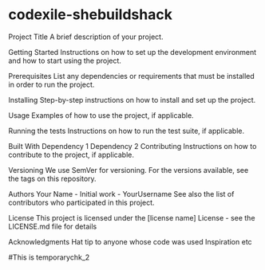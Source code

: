 # codexile-shebuildshack

Project Title
A brief description of your project.

Getting Started
Instructions on how to set up the development environment and how to start using the project.

Prerequisites
List any dependencies or requirements that must be installed in order to run the project.

Installing
Step-by-step instructions on how to install and set up the project.

Usage
Examples of how to use the project, if applicable.

Running the tests
Instructions on how to run the test suite, if applicable.

Built With
Dependency 1
Dependency 2
Contributing
Instructions on how to contribute to the project, if applicable.

Versioning
We use SemVer for versioning. For the versions available, see the tags on this repository.

Authors
Your Name - Initial work - YourUsername
See also the list of contributors who participated in this project.

License
This project is licensed under the [license name] License - see the LICENSE.md file for details

Acknowledgments
Hat tip to anyone whose code was used
Inspiration
etc

#This is temporarychk_2